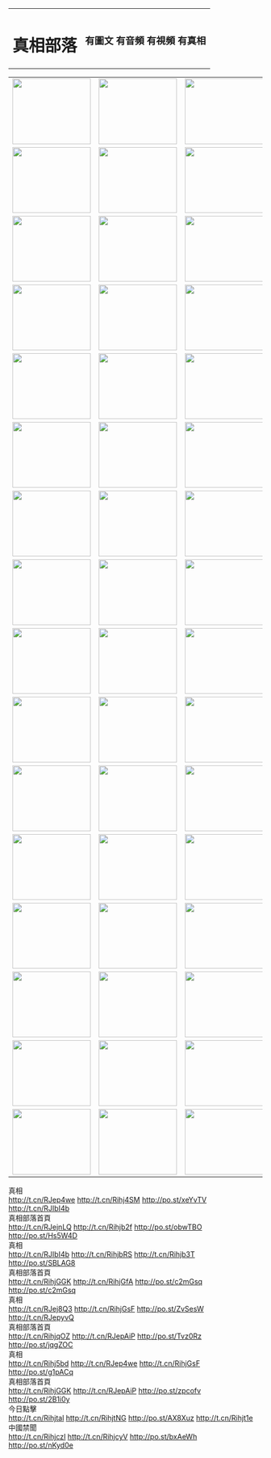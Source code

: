 <table>
<tr>

<td>
	<H1>真相部落</H1>
</td>
<td>
	<H3>有圖文 有音頻 有視頻 有真相</H3>
</td>
</tr>

</table>
<table>
<tr>
	<td><a href="http://501.mp3wifie.com/xtr/107/"><img  src ="http://501.mp3wifie.com/pic/2017/02/107.jpg" width="155px" height="130px"></a></td>
	<td><a href="http://501.mp3wifie.com/xtr/829/"><img src ="http://501.mp3wifie.com/pic/2017/02/829.jpg" width="155px" height="130px"></a></td>
	<td><a href="http://501.mp3wifie.com/xtr/69/"><img  src ="http://501.mp3wifie.com/pic/2017/02/69.jpg" width="155px" height="130px"></a></td>
	<td><a href="http://501.mp3wifie.com/xtr/99/"><img  src ="http://501.mp3wifie.com/pic/2017/02/99.jpg" width="155px" height="130px"></a></td>
</tr>
<tr>
	<td><a href="http://501.mp3wifie.com/xtr/40/"><img  src ="http://501.mp3wifie.com/pic/2017/02/40.jpg" width="155px" height="130px"></a></td>
	<td><a href="http://501.mp3wifie.com/xtr/20/"><img  src ="http://501.mp3wifie.com/pic/2017/02/20.jpg" width="155px" height="130px"></a></td>
	<td><a href="http://501.mp3wifie.com/xtr/81/"><img  src ="http://501.mp3wifie.com/pic/2017/02/81.jpg" width="155px" height="130px"></a></td>
	<td><a href="http://501.mp3wifie.com/xtr/2/"><img  src ="http://501.mp3wifie.com/pic/2017/02/2.jpg" width="155px" height="130px"></a></td>
</tr>
<tr>
	<td><a href="http://501.mp3wifie.com/xtr/86/"><img  src ="http://501.mp3wifie.com/pic/2017/02/86.jpg" width="155px" height="130px"></a></td>
	<td><a href="http://501.mp3wifie.com/xtr/109/"><img  src ="http://501.mp3wifie.com/pic/2017/02/109.jpg" width="155px" height="130px"></a></td>
	<td><a href="http://501.mp3wifie.com/xtr/1378/"><img  src ="http://501.mp3wifie.com/pic/2017/02/1378.jpg" width="155px" height="130px"></a></td>
	<td><a href="http://501.mp3wifie.com/xtr/57/"><img  src ="http://501.mp3wifie.com/pic/2017/02/57.jpg" width="155px" height="130px"></a></td>
</tr>
<tr>
	<td><a href="http://501.mp3wifie.com/xtr/1219/"><img  src ="http://501.mp3wifie.com/pic/2017/02/1219.jpg" width="155px" height="130px"></a></td>
	<td><a href="http://501.mp3wifie.com/xtr/1220/"><img  src ="http://501.mp3wifie.com/pic/2017/02/1220.jpg" width="155px" height="130px"></a></td>
	<td><a href="http://501.mp3wifie.com/xtr/1221/"><img  src ="http://501.mp3wifie.com/pic/2017/02/1221.jpg" width="155px" height="130px"></a></td>
	<td><a href="http://501.mp3wifie.com/xtr/51/"><img  src ="http://501.mp3wifie.com/pic/2017/02/51.jpg" width="155px" height="130px"></a></td>
</tr>
<tr>
	<td><a href="http://501.mp3wifie.com/xtr/1055/"><img  src ="http://501.mp3wifie.com/pic/2017/02/1055.jpg" width="155px" height="130px"></a></td>
	<td><a href="http://501.mp3wifie.com/xtr/611/"><img  src ="http://501.mp3wifie.com/pic/2017/02/611.jpg" width="155px" height="130px"></a></td>
	<td><a href="http://501.mp3wifie.com/xtr/1121/"><img  src ="http://501.mp3wifie.com/pic/2017/02/1121.jpg" width="155px" height="130px"></a></td>
	<td><a href="http://501.mp3wifie.com/xtr/610/"><img  src ="http://501.mp3wifie.com/pic/2017/02/610.jpg" width="155px" height="130px"></a></td>
</tr>
<tr>
	<td><a href="http://501.mp3wifie.com/xtr/1128/"><img  src ="http://501.mp3wifie.com/pic/2017/02/1128.jpg" width="155px" height="130px"></a></td>
	<td><a href="http://501.mp3wifie.com/xtr/1395/"><img  src ="http://501.mp3wifie.com/pic/2017/02/1406.jpg" width="155px" height="130px"></a></td>
	<td><a href="http://501.mp3wifie.com/xtr/1407/"><img  src ="http://501.mp3wifie.com/pic/2017/02/1407.jpg" width="155px" height="130px"></a></td>
	<td><a href="http://501.mp3wifie.com/xtr/934/"><img  src ="http://501.mp3wifie.com/pic/2017/02/934.jpg" width="155px" height="130px"></a></td>
</tr>
<tr>
	<td><a href="http://501.mp3wifie.com/xtr/641/"><img  src ="http://501.mp3wifie.com/pic/2017/02/641.jpg" width="155px" height="130px"></a></td>
	<td><a href="http://501.mp3wifie.com/xtr/949/"><img  src ="http://501.mp3wifie.com/pic/2017/02/949.jpg" width="155px" height="130px"></a></td>
	<td><a href="http://501.mp3wifie.com/xtr/112/"><img  src ="http://501.mp3wifie.com/pic/2017/02/112.jpg" width="155px" height="130px"></a></td>
	<td><a href="http://501.mp3wifie.com/xtr/812/"><img  src ="http://501.mp3wifie.com/pic/2017/02/812.jpg" width="155px" height="130px"></a></td>
</tr>
<tr>
	<td><a href="http://501.mp3wifie.com/xtr/103/"><img  src ="http://501.mp3wifie.com/pic/2017/02/103.jpg" width="155px" height="130px"></a></td>
	<td><a href="http://501.mp3wifie.com/xtr/3/"><img  src ="http://501.mp3wifie.com/pic/2017/02/3.jpg" width="155px" height="130px"></a></td>
	<td><A HREF="http://501.mp3wifie.com/mp4/zx/2015/11/Lkmtt.mp4" target="_blank" title="蓮開滿天庭"><img  src="http://501.mp3wifie.com/pic/2015/11/Lkmtt3480_jssor.jpg"  width="155px" height="130px"></A></td>
	<td><A HREF="http://501.mp3wifie.com/mp4/zx/2015/11/2013513.mp4" target="_blank" title="飛旋的法輪"><img  src="http://501.mp3wifie.com/pic/2015/11/falun480_jssor.jpg"  width="155px" height="130px"></A></td>
</tr>
<tr>
	<td><A HREF="http://501.mp3wifie.com/mp4/zx/2015/11/NYParade.mp4" target="_blank" title="2004年4月10日法輪功紐約大遊行"><img  src="http://501.mp3wifie.com/pic/2015/11/nyparade480_jssor.jpg"  width="155px" height="130px"></A></td>
	<td><A HREF="http://501.mp3wifie.com/mp4/news617/2015/05/WEB_s28093.mp4" target="_blank" title="2015年世界法輪大法日特別報導"><img  src="http://501.mp3wifie.com/pic/2015/11/p6752711a666997037_jssor.jpg"  width="155px" height="130px"></A></td>
	<td><A HREF="http://501.mp3wifie.com/mp4/news829/2015/11/30211_326650.mp4" target="_blank" title="滄州綁架案連審四天 民眾抹淚稱審好人"><img  src="http://501.mp3wifie.com/pic/2015/11/changzhou2480_jssor.jpg"  width="155px" height="130px"></A></td>
	<td><A HREF="http://501.mp3wifie.com/mp4/mhph/2015/10/changzhou.mp4" target="_blank" title="滄州真相--獅城血淚"><img  src="http://501.mp3wifie.com/pic/2015/11/changzhou480_jssor.jpg"  width="155px" height="130px"></A></td>
</tr>
<tr>
	<td><A HREF="http://501.mp3wifie.com/mp4/mhjd/mhjd_55.mp4" target="_blank" title="正義律師與無罪辯護"><img  src="http://501.mp3wifie.com/pic/2015/11/wzbh480_jssor.jpg"  width="155px" height="130px"></A></td>
	<td><A HREF="http://501.mp3wifie.com/mp4/zx/2015/11/layerkcs.mp4" target="_blank" title="中國的良心--高智晟律師"><img  src="http://501.mp3wifie.com/pic/2015/11/layerkcs2480_jssor.jpg"  width="155px" height="130px"></A></td>
	<td><A HREF="http://501.mp3wifie.com/mp4/mhph/2015/10/szxl.mp4" target="_blank" title="神州血淚--北京、大慶、廣東、哈爾濱"><img  src="http://501.mp3wifie.com/pic/2015/11/szxl480_jssor.jpg"  width="155px" height="130px"></A></td>
	<td><A HREF="http://501.mp3wifie.com/mp4/zx/2015/11/TangShanFFXS.mp4" target="_blank" title="真相紀錄片：鳳凰新生"><img  src="http://501.mp3wifie.com/pic/2015/11/fhxs2480_jssor.jpg"  width="155px" height="130px"></A></td>
</tr>
<tr>
	<td><A HREF="http://501.mp3wifie.com/mp4/zx/2015/11/jidong.mp4" target="_blank" title="冀東監獄的罪惡"><img  src="http://501.mp3wifie.com/pic/2015/11/jidong480_jssor.jpg"  width="155px" height="130px"></A></td>
	<td><A HREF="http://501.mp3wifie.com/mp4/mhph/2015/10/tangshan.mp4" target="_blank" title="鳳凰血淚"><img  src="http://501.mp3wifie.com/pic/2015/11/tangshan480_jssor.jpg"  width="155px" height="130px"></A>
					</div></td>
	<td>	<A HREF="http://501.mp3wifie.com/mp4/mhph/2015/10/zfxtzxl.mp4" target="_blank" title="政法系統罪行錄--唐山篇"><img  src="http://501.mp3wifie.com/pic/2015/11/zfxtzxl480_jssor.jpg"  width="155px" height="130px"></A></td>
	<td><A HREF="http://501.mp3wifie.com/mp4/mhph/2015/10/QDBG.mp4" target="_blank" title="青島悲歌"><img  src="http://501.mp3wifie.com/pic/2015/10/qdbg2480_jssor.jpg"  width="155px" height="130px"></A></td>
</tr>
<tr>
	<td><A HREF="http://501.mp3wifie.com/mp4/mhph/2015/10/huludao.mp4" target="_blank" title="葫蘆島永恆的見證"><img  src="http://501.mp3wifie.com/pic/2015/10/huludao480_jssor.jpg"  width="155px" height="130px"></A></td>
	<td><A HREF="http://501.mp3wifie.com/mp4/mhph/2015/10/qbzx.mp4" target="_blank" title="湖畔泉邊聽真相-濟南泉城的傳奇"><img  src="http://501.mp3wifie.com/pic/2015/10/hupan480_jssor.jpg"  width="155px" height="130px"></A></td>
	<td><A HREF="http://501.mp3wifie.com/mp4/mhph/2015/10/baoding_dvd_v2.mp4" target="_blank" title="燕趙悲歌"><img  src="http://501.mp3wifie.com/pic/2015/10/yzbg480_jssor.jpg"  width="155px" height="130px"></A></td>
	<td><A HREF="http://501.mp3wifie.com/mp4/zx/2015/11/meihuashi_complete_ED2.0.mp4" target="_blank" title="梅花詩完整版"><img  src="http://501.mp3wifie.com/pic/2015/11/mhs480_jssor.jpg"  width="155px" height="130px"></A></td>
</tr>
<tr>
	<td><A HREF="http://501.mp3wifie.com/mp4/zx/2015/11/fengbei512k.mp4" target="_blank" title="豐碑"><img  src="http://501.mp3wifie.com/pic/2015/11/fongbei480_jssor.jpg"  width="155px" height="130px"></A></td>
	<td><A HREF="http://501.mp3wifie.com/mp4/zx/2015/11/fytdxComplete.mp4" target="_blank" title="風雨天地行全集"><img  src="http://501.mp3wifie.com/pic/2015/11/fytdxWhite480_jssor.jpg"  width="155px" height="130px"></A></td>
	<td><A HREF="http://501.mp3wifie.com/mp4/zx/2015/11/JianZheng.mp4" target="_blank" title="見證"><img  src="http://501.mp3wifie.com/pic/2015/11/witness480_jssor.jpg"  width="155px" height="130px"></A></td>
	<td><A HREF="http://501.mp3wifie.com/mp4/mhph/2015/10/hcym.mp4" target="_blank" title="紅朝陰謀"><img  src="http://501.mp3wifie.com/pic/2015/10/hcym480_jssor.jpg"  width="155px" height="130px"></A></td>
</tr>
<tr>
	<td><A HREF="http://501.mp3wifie.com/mp4/zx/2015/11/zfzxPalV3.mp4" target="_blank" title="是自焚還是騙局"><img  src="http://501.mp3wifie.com/pic/2015/11/zfzx4805_jssor.jpg"  width="155px" height="130px"></A></td>
	<td><A HREF="http://501.mp3wifie.com/mp4/zx/2015/11/lsdspMsyTd.mp4" target="_blank" title="歷史的審判"><img  src="http://501.mp3wifie.com/pic/2015/11/lsdsp480_jssor.jpg"  width="155px" height="130px"></A></td>
	<td><A HREF="http://501.mp3wifie.com/mp4/news886/2015/11/concat886.mp4" target="_blank" title="一周全球控告江澤民"><img  src="http://501.mp3wifie.com/pic/2015/11/news886480_jssor.jpg"  width="155px" height="130px"></A></td>
	<td><A HREF="http://501.mp3wifie.com/mp4/news1378/2014/08/CQSD_s0_e4_v2_i0-CQSD_4-video.mp4" target="_blank" title="歐洲的抉擇"><img  src="http://501.mp3wifie.com/pic/2015/11/p5143421a564166643-ss_jssor.jpg"  width="155px" height="130px"></A></td>
</tr>
<tr>
	<td><A HREF="http://501.mp3wifie.com/mp4/zx/2015/11/hk20150720parade.mp4" target="_blank" title="港法輪功反迫害大遊行 大陸遊客震撼"><img  src="http://501.mp3wifie.com/pic/2015/11/281098-ss_jssor.jpg"  width="155px" height="130px"></A></td>
	<td><A HREF="http://501.mp3wifie.com/mp4/zx/2015/11/20150720hkParade512k.mp4" target="_blank" title="香港法輪功720遊行聲援訴江潮"><img  src="http://501.mp3wifie.com/pic/2015/11/2015720parade480_jssor.jpg"  width="155px" height="130px"></A></td>
	<td><A HREF="http://501.mp3wifie.com/mp4/zx/2015/11/hktdc512.mp4" target="_blank" title="香港退黨潮"><img  src="http://501.mp3wifie.com/pic/2015/11/hktdc480_jssor.jpg"  width="155px" height="130px"></A></td>
	<td><A HREF="http://501.mp3wifie.com/mp4/news413/2015/11/concat413.mp4" target="_blank" title="本月退黨精選"><img  src="http://501.mp3wifie.com/pic/2015/11/tuidang480_jssor.jpg"  width="155px" height="130px"></A></td>
</tr>
<tr>
	<td><A HREF="http://501.mp3wifie.com/mp4/news823/2015/11/TSZG_British_1_QA_A_TSZG-61-1_XinHaoNianZuoZh_P617180.mp4" target="_blank" title="辛灝年：紀念《九評共產黨》發表十週年演講"><img  src="http://501.mp3wifie.com/pic/2015/11/xhn9p10480_jssor.jpg"  width="155px" height="130px"></A></td>
	<td><A HREF="http://501.mp3wifie.com/mp4/news57/2015/11/JPGCD8.mp4" target="_blank" title="【九評之八】評中國共產黨的邪教本質"><img  src="http://501.mp3wifie.com/pic/2015/11/9pkcd8p480_jssor.jpg"  width="155px" height="130px"></A></td>
	<td><A HREF="http://501.mp3wifie.com/mp4/other/kao.Chih.Sheng_story.mp4"  target="_blank" title="超越恐懼:高智晟的故事"				style="font-size:20px;"><img src="http://501.mp3wifie.com/pic/2016/12/GZS201408070902.jpg"  width="155px" height="130px">
						</A></td>
	<td><A HREF="http://501.mp3wifie.com/mp4/zx/2016/11/oh10yearsInv.mp4"  target="_blank" title="紀錄片《活摘 十年調查》完整版" style="font-size:20px;"><img src="http://501.mp3wifie.com/pic/2016/11/10yearsOHinv.jpg"  width="155px" height="130px">
						</A></td>
</tr>
</table>




<div class="linkbox"><div class="title">真相<div id="url">  <a href="http://t.cn/RJep4we" target=_blank>http://t.cn/RJep4we</a>    <a href="http://t.cn/Rihj4SM" target=_blank>http://t.cn/Rihj4SM</a>    <a href="http://po.st/xeYvTV" target=_blank>http://po.st/xeYvTV</a>    <a href="http://t.cn/RJIbI4b" target=_blank>http://t.cn/RJIbI4b</a>  </div></div><div class="title">真相部落首頁<div id="url">  <a href="http://t.cn/RJejnLQ" target=_blank>http://t.cn/RJejnLQ</a>    <a href="http://t.cn/Rihjb2f" target=_blank>http://t.cn/Rihjb2f</a>    <a href="http://po.st/obwTBO" target=_blank>http://po.st/obwTBO</a>    <a href="http://po.st/Hs5W4D" target=_blank>http://po.st/Hs5W4D</a>  </div></div><div class="title">真相<div id="url">  <a href="http://t.cn/RJIbI4b" target=_blank>http://t.cn/RJIbI4b</a>    <a href="http://t.cn/RihjbRS" target=_blank>http://t.cn/RihjbRS</a>    <a href="http://t.cn/Rihjb3T" target=_blank>http://t.cn/Rihjb3T</a>    <a href="http://po.st/SBLAG8" target=_blank>http://po.st/SBLAG8</a>  </div></div><div class="title">真相部落首頁<div id="url">  <a href="http://t.cn/RihjGGK" target=_blank>http://t.cn/RihjGGK</a>    <a href="http://t.cn/RihjGfA" target=_blank>http://t.cn/RihjGfA</a>    <a href="http://po.st/c2mGsq" target=_blank>http://po.st/c2mGsq</a>    <a href="http://po.st/c2mGsq" target=_blank>http://po.st/c2mGsq</a>  </div></div><div class="title">真相<div id="url">  <a href="http://t.cn/RJej8Q3" target=_blank>http://t.cn/RJej8Q3</a>    <a href="http://t.cn/RihjGsF" target=_blank>http://t.cn/RihjGsF</a>    <a href="http://po.st/ZvSesW" target=_blank>http://po.st/ZvSesW</a>    <a href="http://t.cn/RJepyvQ" target=_blank>http://t.cn/RJepyvQ</a>  </div></div><div class="title">真相部落首頁<div id="url">  <a href="http://t.cn/RihjqOZ" target=_blank>http://t.cn/RihjqOZ</a>    <a href="http://t.cn/RJepAiP" target=_blank>http://t.cn/RJepAiP</a>    <a href="http://po.st/Tvz0Rz" target=_blank>http://po.st/Tvz0Rz</a>    <a href="http://po.st/jqgZOC" target=_blank>http://po.st/jqgZOC</a>  </div></div><div class="title">真相<div id="url">  <a href="http://t.cn/Rihj5bd" target=_blank>http://t.cn/Rihj5bd</a>    <a href="http://t.cn/RJep4we" target=_blank>http://t.cn/RJep4we</a>    <a href="http://t.cn/RihjGsF" target=_blank>http://t.cn/RihjGsF</a>    <a href="http://po.st/g1pACq" target=_blank>http://po.st/g1pACq</a>  </div></div><div class="title">真相部落首頁<div id="url">  <a href="http://t.cn/RihjGGK" target=_blank>http://t.cn/RihjGGK</a>    <a href="http://t.cn/RJepAiP" target=_blank>http://t.cn/RJepAiP</a>    <a href="http://po.st/zpcofv" target=_blank>http://po.st/zpcofv</a>    <a href="http://po.st/2B1i0y" target=_blank>http://po.st/2B1i0y</a>  </div></div><div class="title">今日點擊<div id="url">  <a href="http://t.cn/Rihjtal" target=_blank>http://t.cn/Rihjtal</a>    <a href="http://t.cn/RihjtNG" target=_blank>http://t.cn/RihjtNG</a>    <a href="http://po.st/AX8Xuz" target=_blank>http://po.st/AX8Xuz</a>    <a href="http://t.cn/Rihjt1e" target=_blank>http://t.cn/Rihjt1e</a>  </div></div><div class="title">中國禁聞<div id="url">  <a href="http://t.cn/RihjczI" target=_blank>http://t.cn/RihjczI</a>    <a href="http://t.cn/RihjcyV" target=_blank>http://t.cn/RihjcyV</a>    <a href="http://po.st/bxAeWh" target=_blank>http://po.st/bxAeWh</a>    <a href="http://po.st/nKyd0e" target=_blank>http://po.st/nKyd0e</a>  </div></div></div>
